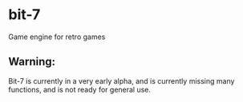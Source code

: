 # bit-7
Game engine for retro games

## Warning:
Bit-7 is currently in a very early alpha, and is currently missing many functions, and is not ready for general use.
